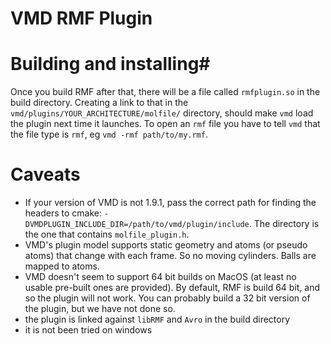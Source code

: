 # VMD RMF Plugin #

# Building and installing#
Once you build RMF after that, there will be a file called `rmfplugin.so` in the build directory. Creating a link to that in the `vmd/plugins/YOUR_ARCHITECTURE/molfile/` directory, should make `vmd` load the plugin next time it launches. To open an `rmf` file you have to tell `vmd` that the file type is `rmf`, eg `vmd -rmf path/to/my.rmf`.

# Caveats #
- If your version of VMD is not 1.9.1, pass the correct path for finding the headers to cmake: `-DVMDPLUGIN_INCLUDE_DIR=/path/to/vmd/plugin/include`. The directory is the one that contains `molfile_plugin.h`.
- VMD's plugin model supports static geometry and atoms (or pseudo atoms) that change with each frame. So no moving cylinders. Balls are mapped to atoms.
- VMD doesn't seem to support 64 bit builds on MacOS (at least no usable pre-built ones are provided). By default, RMF is build 64 bit, and so the plugin will not work. You can probably build a 32 bit version of the plugin, but we have not done so.
- the plugin is linked against `libRMF` and `Avro` in the build directory
- it is not been tried on windows
